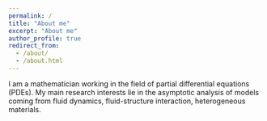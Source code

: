 ```yaml
---
permalink: /
title: "About me"
excerpt: "About me"
author_profile: true
redirect_from: 
  - /about/
  - /about.html
---
```


I am a mathematician working in the field of partial differential equations (PDEs). My main research interests lie in the asymptotic analysis of models coming from fluid dynamics, fluid-structure interaction, heterogeneous materials.     

